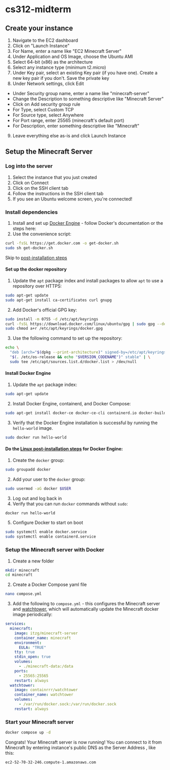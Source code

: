 # cs312-midterm

## Create your instance
1. Navigate to the EC2 dashboard
2. Click on "Launch Instance"
3. For Name, enter a name like "EC2 Minecraft Server"
4. Under Application and OS Image, choose the Ubuntu AMI
5. Select 64-bit (x86) as the architecture
6. Select any instance type (minimum t2.micro)
7. Under Key pair, select an existing Key pair (if you have one). Create a new key pair if you don't. Save the private key
8. Under Network settings, click Edit
  - Under Security group name, enter a name like "minecraft-server"
  - Change the Description to something descriptive like "Minecraft Server"
  - Click on Add security group rule
  - For Type, select Custom TCP
  - For Source type, select Anywhere
  - For Port range, enter 25565 (minecraft's default port)
  - For Description, enter something descriptive like "Minecraft"
9. Leave everything else as-is and click Launch Instance

## Setup the Minecraft Server

### Log into the server
1. Select the instance that you just created
2. Click on Connect
3. Click on the SSH client tab
4. Follow the instructions in the SSH client tab
5. If you see an Ubuntu welcome screen, you're connected!

### Install dependencies
1. Install and set up [Docker Engine](https://docs.docker.com/engine/install/) - follow Docker's documentation or the steps here:
2. Use the convenience script:
```bash
curl -fsSL https://get.docker.com -o get-docker.sh
sudo sh get-docker.sh
```
Skip to [post-installation steps](#do-the-linux-post-installation-steps-for-docker-engine)
#### Set up the docker repository 
  
1. Update the `apt` package index and install packages to allow `apt` to use a repository over HTTPS:
```bash
sudo apt-get update
sudo apt-get install ca-certificates curl gnupg
```
2. Add Docker's official GPG key:
```bash
sudo install -m 0755 -d /etc/apt/keyrings
curl -fsSL https://download.docker.com/linux/ubuntu/gpg | sudo gpg --dearmor -o /etc/apt/keyrings/docker.gpg
sudo chmod a+r /etc/apt/keyrings/docker.gpg
```
3. Use the following command to set up the repository:
```bash
echo \
  "deb [arch="$(dpkg --print-architecture)" signed-by=/etc/apt/keyrings/docker.gpg] https://download.docker.com/linux/ubuntu \
  "$(. /etc/os-release && echo "$VERSION_CODENAME")" stable" | \
  sudo tee /etc/apt/sources.list.d/docker.list > /dev/null
```
#### Install Docker Engine
1. Update the `apt` package index:
```bash
sudo apt-get update
```
2. Install Docker Engine, containerd, and Docker Compose:
```bash
sudo apt-get install docker-ce docker-ce-cli containerd.io docker-buildx-plugin docker-compose-plugin
```
3. Verify that the Docker Engine installation is successful by running the `hello-world` image.
```bash
sudo docker run hello-world
```
#### Do the [Linux post-installation steps](https://docs.docker.com/engine/install/linux-postinstall/) for Docker Engine:
1. Create the `docker` group:
```bash
sudo groupadd docker
```
2. Add your user to the `docker` group:
```bash
sudo usermod -aG docker $USER
```
3. Log out and log back in
4. Verify that you can run `docker` commands without `sudo`:
```bash
docker run hello-world
```
5. Configure Docker to start on boot
```bash
sudo systemctl enable docker.service
sudo systemctl enable containerd.service
```
### Setup the Minecraft server with Docker
1. Create a new folder
```bash
mkdir minecraft
cd minecraft
```
2. Create a Docker Compose yaml file
```bash
nano compose.yml
```
3. Add the following to `compose.yml` - this configures the Minecraft server and [watchtower](https://containrrr.dev/watchtower/), which will automatically update the Minecraft docker image periodically:
```yaml
services:
  minecraft:
    image: itzg/minecraft-server
    container_name: minecraft
    environment:
      EULA: "TRUE"
    tty: true
    stdin_open: true
    volumes:
      - ./minecraft-data:/data
    ports:
      - 25565:25565
    restart: always
  watchtower:
    image: containrrr/watchtower
    container_name: watchtower
    volumes:
      - /var/run/docker.sock:/var/run/docker.sock
    restart: always
```
### Start your Minecraft server
```bash
docker compose up -d
```
Congrats! Your Minecraft server is now running!
You can connect to it from Minecraft by entering instance's public DNS as the Server Address  , like this:
```
ec2-52-70-32-246.compute-1.amazonaws.com
```
